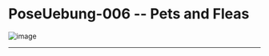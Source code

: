 # PoseUebung-006 -- Pets and Fleas

![image](https://github.com/user-attachments/assets/025df422-77bc-44d8-a8fa-f134753ec7de)

---  

